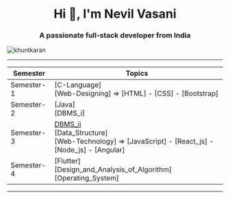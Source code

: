 <h1 align="center">Hi 👋, I'm Nevil Vasani</h1>
<h3 align="center">A passionate full-stack developer from India</h3>

<p align="left"> <img src="https://komarev.com/ghpvc/?username=khuntkaran&label=Profile%20views&color=0e75b6&style=flat" alt="khuntkaran" /> </p>


------------------------------------------------------------------------------------------------------------------------------------------

| Semester   | Topics                                                             |
| ----------------- | ------------------------------------------------------------------ |
| Semester-1 |[C-Language] <br/>[Web-Designing] ⇒ [HTML]  - [CSS] - [Bootstrap] |
| Semester-2 |[Java]<br/>[DBMS_i]|
| Semester-3 |[DBMS_ii](https://github.com/khuntkaran/semester-3/tree/main/DBMS)<br/>[Data_Structure]<br/>[Web-Technology] ⇒ [JavaScript] - [React_js] - [Node_js] - [Angular]  |
| Semester-4 |[Flutter]<br/>[Design_and_Analysis_of_Algorithm]<br/>[Operating_System]|
 
---------------------------------------------------------------------------------------------------------------------------------------------------------
